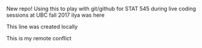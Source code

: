 New repo! Using this to play with git/github for STAT 545 during live coding sessions at UBC fall 2017
ilya was here

This line was created locally

This is my remote conflict
